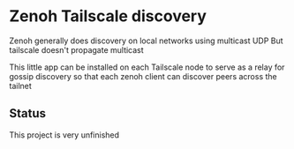 # Zenoh Tailscale discovery

Zenoh generally does discovery on local networks using multicast UDP
But tailscale doesn't propagate multicast

This little app can be installed on each Tailscale node to serve as a relay for gossip discovery so that each zenoh client can discover peers across the tailnet

## Status

This project is very unfinished
